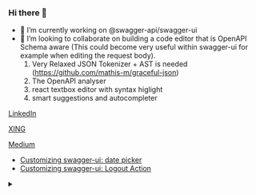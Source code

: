 ### Hi there 👋
- 🔭 I’m currently working on @swagger-api/swagger-ui
- 👯 I’m looking to collaborate on building a code editor that is OpenAPI Schema aware (This could become very useful within swagger-ui for example when editing the request body).
  1. Very Relaxed JSON Tokenizer + AST is needed (https://github.com/mathis-m/graceful-json)
  2. The OpenAPI analyser
  3. react textbox editor with syntax higlight
  4. smart suggestions and autocompleter

[LinkedIn](https://www.linkedin.com/in/mathis-michel-a23726133/)

[XING](https://www.xing.com/profile/Mathis_Michel2/cv)

[Medium](https://mathis-michel.medium.com/)
 - [Customizing swagger-ui: date picker](https://mathis-michel.medium.com/using-swagger-ui-pluginapi-to-render-date-picker-7243369b2800)
 - [Customizing swagger-ui: Logout Action](https://mathis-michel.medium.com/customizing-swagger-ui-logout-action-b9a2cc31989c)
<details><summary></summary>
<img width="1px" height="1px" src="https://profile-counter.glitch.me/mathis-m/count.svg"/>
</details>
<!--
**mathis-m/mathis-m** is a ✨ _special_ ✨ repository because its `README.md` (this file) appears on your GitHub profile.

Here are some ideas to get you started:


- 🌱 I’m currently learning ...

- 🤔 I’m looking for help with ...
- 💬 Ask me about ...
- 📫 How to reach me: ...
- 😄 Pronouns: ...
- ⚡ Fun fact: ...
-->

